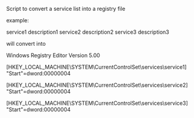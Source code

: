 Script to convert a service list into a registry file


example:

service1	description1
service2	description2
service3	description3

will convert into

Windows Registry Editor Version 5.00

[HKEY_LOCAL_MACHINE\SYSTEM\CurrentControlSet\services\service1]
"Start"=dword:00000004

[HKEY_LOCAL_MACHINE\SYSTEM\CurrentControlSet\services\service2]
"Start"=dword:00000004

[HKEY_LOCAL_MACHINE\SYSTEM\CurrentControlSet\services\service3]
"Start"=dword:00000004
